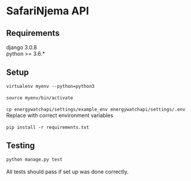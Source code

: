 # SafariNjema API

## Requirements
django 3.0.8 <br> 
python >= 3.6.*

## Setup
`virtualenv myenv --python=python3` <br> <br>
`source myenv/bin/activate` <br> <br>
`cp energywatchapi/settings/example_env energywatchapi/settings/.env` <br> 
Replace with correct environment variables <br> <br>
`pip install -r requirements.txt`

## Testing
`python manage.py test` <br><br>
All tests should pass if set up was done correctly.
 



